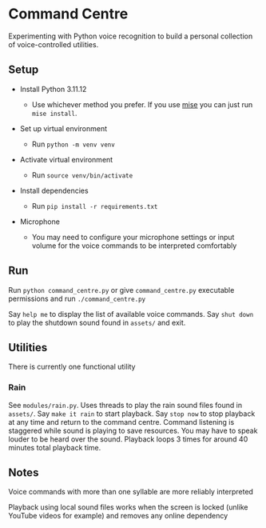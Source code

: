 # Command Centre

Experimenting with Python voice recognition to build a personal collection of voice-controlled utilities.

## Setup

- Install Python 3.11.12
  - Use whichever method you prefer. If you use [mise](https://github.com/jdx/mise) you can just run `mise install`.

- Set up virtual environment
  - Run `python -m venv venv`

- Activate virtual environment
  - Run `source venv/bin/activate`

- Install dependencies
  - Run `pip install -r requirements.txt`

- Microphone
  - You may need to configure your microphone settings or input volume for the voice commands to be interpreted comfortably

## Run

Run `python command_centre.py` or give `command_centre.py` executable permissions and run `./command_centre.py`

Say `help me` to display the list of available voice commands. Say `shut down` to play the shutdown sound found in `assets/` and exit.

## Utilities

There is currently one functional utility

### Rain

See `modules/rain.py`. Uses threads to play the rain sound files found in `assets/`. Say `make it rain` to start playback. Say `stop now` to stop playback at any time and return to the command centre. Command listening is staggered while sound is playing to save resources. You may have to speak louder to be heard over the sound. Playback loops 3 times for around 40 minutes total playback time.

## Notes

Voice commands with more than one syllable are more reliably interpreted

Playback using local sound files works when the screen is locked (unlike YouTube videos for example) and removes any online dependency

